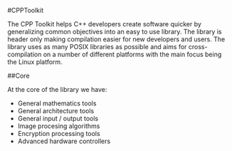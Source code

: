 #CPPToolkit

The CPP Toolkit helps C++ developers create software quicker by generalizing common objectives into an
easy to use library. The library is header only making compilation easier for new developers and users.
The library uses as many POSIX libraries as possible and aims for cross-compilation on a number of
different platforms with the main focus being the Linux platform.

##Core

At the core of the library we have:

- General mathematics tools
- General architecture tools
- General input / output tools
- Image procesing algorithms
- Encryption processing tools
- Advanced hardware controllers
